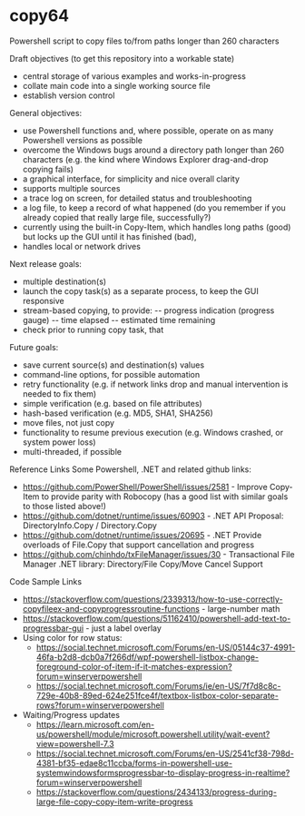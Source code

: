 # copy64
Powershell script to copy files to/from paths longer than 260 characters

Draft objectives (to get this repository into a workable state)
- central storage of various examples and works-in-progress
- collate main code into a single working source file
- establish version control

General objectives:
- use Powershell functions and, where possible, operate on as many Powershell versions as possible
- overcome the Windows bugs around a directory path longer than 260 characters (e.g. the kind where Windows Explorer drag-and-drop copying fails)
- a graphical interface, for simplicity and nice overall clarity
- supports multiple sources
- a trace log on screen, for detailed status and troubleshooting
- a log file, to keep a record of what happened (do you remember if you already copied that really large file, successfully?)
- currently using the built-in Copy-Item, which handles long paths (good) but locks up the GUI until it has finished (bad), 
- handles local or network drives

Next release goals:
- multiple destination(s)
- launch the copy task(s) as a separate process, to keep the GUI responsive
- stream-based copying, to provide:
-- progress indication (progress gauge)
-- time elapsed
-- estimated time remaining
- check prior to running copy task, that

Future goals:
- save current source(s) and destination(s) values
- command-line options, for possible automation
- retry functionality (e.g. if network links drop and manual intervention is needed to fix them)
- simple verification (e.g. based on file attributes)
- hash-based verification (e.g. MD5, SHA1, SHA256)
- move files, not just copy
- functionality to resume previous execution (e.g. Windows crashed, or system power loss)
- multi-threaded, if possible

Reference Links
Some Powershell, .NET and related github links:
- https://github.com/PowerShell/PowerShell/issues/2581 - Improve Copy-Item to provide parity with Robocopy (has a good list with similar goals to those listed above!)
- https://github.com/dotnet/runtime/issues/60903 - .NET API Proposal: DirectoryInfo.Copy / Directory.Copy
- https://github.com/dotnet/runtime/issues/20695 - .NET Provide overloads of File.Copy that support cancellation and progress
- https://github.com/chinhdo/txFileManager/issues/30 - Transactional File Manager .NET library: Directory/File Copy/Move Cancel Support

Code Sample Links
- https://stackoverflow.com/questions/2339313/how-to-use-correctly-copyfileex-and-copyprogressroutine-functions - large-number math
- https://stackoverflow.com/questions/51162410/powershell-add-text-to-progressbar-gui - just a label overlay
- Using color for row status:
  - https://social.technet.microsoft.com/Forums/en-US/05144c37-4991-46fa-b2d8-dcb0a7f266df/wpf-powershell-listbox-change-foreground-color-of-item-if-it-matches-expression?forum=winserverpowershell
  - https://social.technet.microsoft.com/Forums/ie/en-US/7f7d8c8c-729e-40b8-89ed-624e251fce4f/textbox-listbox-color-separate-rows?forum=winserverpowershell
- Waiting/Progress updates
  - https://learn.microsoft.com/en-us/powershell/module/microsoft.powershell.utility/wait-event?view=powershell-7.3
  - https://social.technet.microsoft.com/Forums/en-US/2541cf38-798d-4381-bf35-edae8c11ccba/forms-in-powershell-use-systemwindowsformsprogressbar-to-display-progress-in-realtime?forum=winserverpowershell
  - https://stackoverflow.com/questions/2434133/progress-during-large-file-copy-copy-item-write-progress
